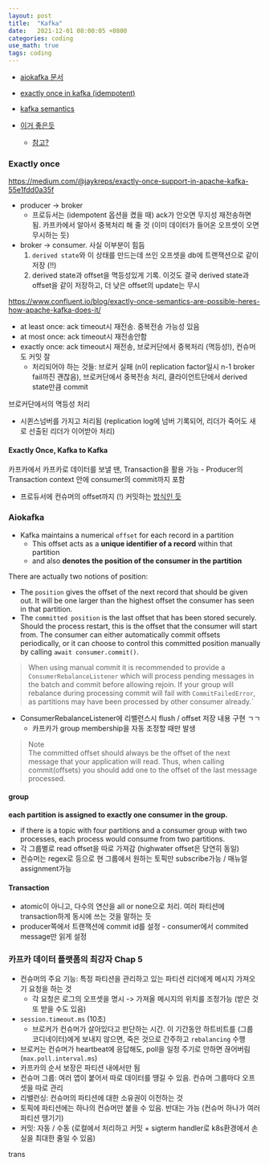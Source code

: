 ```yaml
---
layout: post
title:  "Kafka"
date:   2021-12-01 08:00:05 +0800
categories: coding
use_math: true
tags: coding
---
```


- <a href="https://aiokafka.readthedocs.io/en/stable/consumer.html" target="_blank">aiokafka 문서</a>
- <a href="https://medium.com/@jaykreps/exactly-once-support-in-apache-kafka-55e1fdd0a35f" target="_blank">exactly once in kafka (idempotent)</a>
- <a href="https://kafka.apache.org/documentation/#semantics" target="_blank">kafka semantics</a>

- <a href="https://www.thebookofjoel.com/python-kafka-consumers" target="_blank">이거 좋은듯</a>
    - <a href="https://jjaesang.github.io/kafka/2019/07/08/Exactly-Once-Semantics-kafka.html" target="_blank">참고?</a>


### Exactly once
https://medium.com/@jaykreps/exactly-once-support-in-apache-kafka-55e1fdd0a35f
- producer -> broker
    - 프로듀서는 (idempotent 옵션을 켰을 때) ack가 안오면 무지성 재전송하면 됨. 카프카에서 알아서 중복처리 해 줄 것 (이미 데이터가 들어온 오프셋이 오면 무시하는 듯)
- broker -> consumer. 사실 이부분이 힘듬
    1. `derived state`와 이 상태를 만드는데 쓰인 오프셋을 db에 트랜잭션으로 같이 저장 (!!)
    2. derived state과 offset을 멱등성있게 기록. 이것도 결국 derived state과 offset을 같이 저장하고, 더 낮은 offset의 update는 무시


https://www.confluent.io/blog/exactly-once-semantics-are-possible-heres-how-apache-kafka-does-it/
- at least once: ack timeout시 재전송. 중복전송 가능성 있음
- at most once: ack timeout시 재전송안함
- exactly once: ack timeout시 재전송, 브로커단에서 중복처리 (멱등성!), 컨슈머도 커밋 잘
    - 처리되어야 하는 것들: 브로커 실패 (n이 replication factor일시 n-1 broker fail까진 괜찮음), 브로커단에서 중복전송 처리, 클라이언트단에서 derived state만큼 commit

브로커단에서의 멱등성 처리
- 시퀸스넘버를 가지고 처리됨 (replication log에 넘버 기록되어, 리더가 죽어도 새로 선출된 리더가 이어받아 처리)


#### Exactly Once, Kafka to Kafka
카프카에서 카프카로 데이터를 보낼 땐, Transaction을 활용 가능 - Producer의 Transaction context 안에 consumer의 commit까지 포함
 - 프로듀서에 컨슈머의 offset까지 (!) 커밋하는 <a href="https://towardsdatascience.com/exactly-once-semantics-across-multiple-kafka-instances-is-possible-20bf900c29cf" target="_blank">방식인 듯</a>

### Aiokafka

- Kafka maintains a numerical `offset` for each record in a partition
    - This offset acts as a __unique identifier of a record__ within that partition 
    - and also __denotes the position of the consumer in the partition__

There are actually two notions of position:
- The `position` gives the offset of the next record that should be given out. It will be one larger than the highest offset the consumer has seen in that partition. 
- The `committed position` is the last offset that has been stored securely. Should the process restart, this is the offset that the consumer will start from. The consumer can either automatically commit offsets periodically, or it can choose to control this committed position manually by calling `await consumer.commit()`.

> When using manual commit it is recommended to provide a `ConsumerRebalanceListener` which will process pending messages in the batch and commit before allowing rejoin. If your group will rebalance during processing commit will fail with `CommitFailedError`, as partitions may have been processed by other consumer already.`

- ConsumerRebalanceListener에 리밸런스시 flush / offset 저장 내용 구현 ㄱㄱ
    - 카프카가 group membership을 자동 조정할 때만 발생
    
> Note  
The committed offset should always be the offset of the next message that your application will read. Thus, when calling commit(offsets) you should add one to the offset of the last message processed.


#### group
__each partition is assigned to exactly one consumer in the group.__
- if there is a topic with four partitions and a consumer group with two processes, each process would consume from two partitions.
- 각 그룹별로 read offset을 따로 가져감 (highwater offset은 당연히 동일)
- 컨슈머는 regex로 등으로 현 그룹에서 원하는 토픽만 subscribe가능 / 매뉴얼 assignment가능


#### Transaction
- atomic이 아니고, 다수의 연산을 all or none으로 처리. 여러 파티션에 transaction하게 동시에 쓰는 것을 말하는 듯
- producer쪽에서 트랜잭션에 commit id를 설정 - consumer에서 commited message만 읽게 설정


### 카프카 데이터 플랫폼의 최강자 Chap 5
- 컨슈머의 주요 기능: 특정 파티션을 관리하고 있는 파티션 리더에게 메시지 가져오기 요청을 하는 것
    - 각 요청은 로그의 오프셋을 명시 -> 가져올 메시지의 위치를 조정가능 (받은 것 또 받을 수도 있음)
- `session.timeout.ms` (10초)
    - 브로커가 컨슈머가 살아있다고 판단하는 시간. 이 기간동안 하트비트를 (그룹 코디네이터)에게 보내지 않으면, 죽은 것으로 간주하고 `rebalancing` 수행
- 브로커는 컨슈머가 heartbeat에 응답해도, poll을 일정 주기로 안하면 끊어버림 (`max.poll.interval.ms`)
- 카프카의 순서 보장은 파티션 내에서만 됨
- 컨슈머 그룹: 여러 앱이 붙어서 따로 데이터를 땡길 수 있음. 컨슈머 그룹마다 오프셋을 따로 관리
- 리밸런싱: 컨슈머의 파티션에 대한 소유권이 이전하는 것
- 토픽에 파티션에는 하나의 컨슈머만 붙을 수 있음. 반대는 가능 (컨슈머 하나가 여러 파티션 땡기기)
- 커밋: 자동 / 수동 (로컬에서 처리하고 커밋 + sigterm handler로 k8s환경에서 손실을 최대한 줄일 수 있음)


trans
